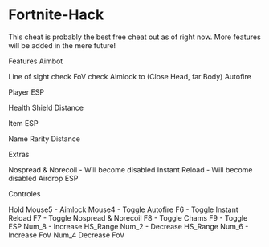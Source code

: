 # Fortnite-Hack
This cheat is probably the best free cheat out as of right now. More features will be added in the mere future!




Features Aimbot

Line of sight check
FoV check
Aimlock to (Close Head, far Body)
Autofire


Player ESP

Health
Shield
Distance


Item ESP

Name
Rarity
Distance



Extras

Nospread & Norecoil - Will become disabled
Instant Reload - Will become disabled
Airdrop ESP



Controles

Hold Mouse5 - Aimlock
Mouse4 - Toggle Autofire
F6 - Toggle Instant Reload
F7 - Toggle Nospread & Norecoil
F8 - Toggle Chams
F9 - Toggle ESP
Num_8 - Increase HS_Range
Num_2 - Decrease HS_Range
Num_6 - Increase FoV
Num_4 Decrease FoV
